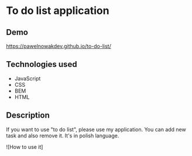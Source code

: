 # To do list application

## Demo

https://pawelnowakdev.github.io/to-do-list/

## Technologies used

- JavaScript
- CSS
- BEM
- HTML


## Description

If you want to use "to do list", please use my application. You can add new task and also remove it. It's in polish language. 

![How to use it]